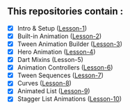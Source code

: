 ## This repositories contain :
- [x] Intro & Setup (<a href="https://github.com/r3nyah/Flutter-Animations/tree/f58956a62474d8947022a6cc00ae44e8132a1f09">Lesson-1</a>)
- [x] Built-in Animation (<a href="https://github.com/r3nyah/Flutter-Animations/tree/1e525eeeac5c8c84e91d6c70615025685f2cf8c2">Lesson-2</a>)
- [x] Tween Animation Builder (<a href="https://github.com/r3nyah/Flutter-Animations/tree/9a49b6fc19211ded034791582121394ce4d0130c">Lesson-3</a>)
- [x] Hero Animation (<a href="https://github.com/r3nyah/Flutter-Animations/tree/57a618478250b57977ec35c353a68082271264d3">Lesson-4</a>)
- [x] Dart Mixins (<a>Lesson-5</a>)
- [x] Animation Controllers (<a href="https://github.com/r3nyah/Flutter-Animations/tree/57a618478250b57977ec35c353a68082271264d3">Lesson-6</a>)
- [x] Tween Sequences (<a href="https://github.com/r3nyah/Flutter-Animations/tree/f2ec06040c9088cb8099adc099a5d837a7f30677">Lesson-7</a>)
- [x] Curves (<a href="https://github.com/r3nyah/Flutter-Animations/tree/d8fa6363e48f78c045aa81d9275a825dd5e3e151">Lesson-8</a>)
- [x] Animated List (<a href="https://github.com/r3nyah/Flutter-Animations/tree/89f2a12808e811e62a040d4b86f1b7c98e111bff">Lesson-9</a>)
- [x] Stagger List Animations (<a href="https://github.com/r3nyah/Flutter-Animations/tree/8343e2bb18c784147fc27aac61586cd65b8d525a">Lesson-10</a>)
<br>
<br>
  

